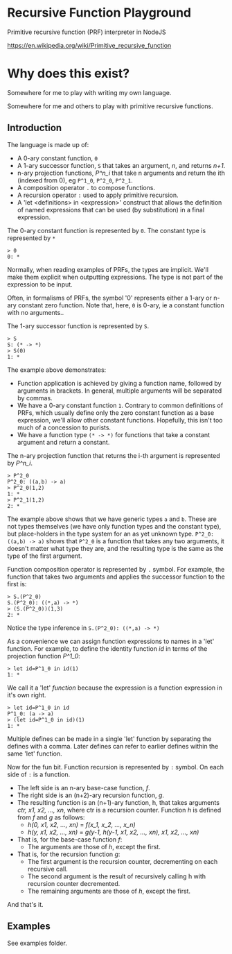 # Recursive Function Playground

Primitive recursive function (PRF) interpreter in NodeJS

https://en.wikipedia.org/wiki/Primitive_recursive_function

# Why does this exist?

Somewhere for me to play with writing my own language.

Somewhere for me and others to play with primitive recursive functions.

## Introduction

The language is made up of:
  - A 0-ary constant function, `0`
  - A 1-ary successor function, `S` that takes an argument, _n_, and returns _n+1_.
  - n-ary projection functions, _P^n_i_ that take n arguments and return the ith (indexed from 0), eg `P^1_0`, `P^2_0`, `P^2_1`.
  - A composition operator `.` to compose functions.
  - A recursion operator `:` used to apply primitive recursion.
  - A 'let \<definitions\> in \<expression\>' construct that allows the definition of named expressions that can be used (by substitution) in a final expression.

The 0-ary constant function is represented by `0`.  The constant type is represented by `*`
```
> 0
0: *
```
Normally, when reading examples of PRFs, the types are implicit.  We'll make them explicit when outputting expressions.  The type is not part of the expression to be input.

Often, in formalisms of PRFs, the symbol '0' represents either a 1-ary or n-ary constant zero function.  Note that, here, `0` is 0-ary, ie a constant function with no arguments..

The 1-ary successor function is represented by `S`.  
```
> S
S: (* -> *)
> S(0)
1: *
```
The example above demonstrates:
  - Function application is achieved by giving a function name, followed by arguments in brackets.  In general, multiple arguments will be separated by commas.
  - We have a 0-ary constant function `1`. Contrary to common definitions of PRFs, which usually define only the zero constant function as a base expression, we'll allow other constant functions.  Hopefully, this isn't too much of a concession to purists.
  - We have a function type `(* -> *)` for functions that take a constant argument and return a constant.

The n-ary projection function that returns the i-th argument is represented by _P^n_i_.
```
> P^2_0
P^2_0: ((a,b) -> a)
> P^2_0(1,2)
1: *
> P^2_1(1,2)
2: *
```
The example above shows that we have generic types `a` and `b`. These are not types themselves (we have only function types and the constant type), but place-holders in the type system for an as yet unknown type.  `P^2_0: ((a,b) -> a)` shows that `P^2_0` is a function that takes any two arguments, it doesn't matter what type they are, and the resulting type is the same as the type of the first argument. 

Function composition operator is represented by `.` symbol. For example, the function that takes two arguments and applies the successor function to the first is:
```
> S.(P^2_0)
S.(P^2_0): ((*,a) -> *)
> (S.(P^2_0))(1,3)
2: *
```
Notice the type inference in `S.(P^2_0): ((*,a) -> *)`

As a convenience we can assign function expressions to names in a 'let' function.  For example, to define the identity function _id_ in terms of the projection function _P^1_0_:
```
> let id=P^1_0 in id(1)
1: *
```
We call it a 'let' _function_ because the expression is a function expression in it's own right.
```
> let id=P^1_0 in id
P^1_0: (a -> a)
> (let id=P^1_0 in id)(1)
1: *
```

Multiple defines can be made in a single 'let' function by separating the defines with a comma.  Later defines can refer to earlier defines within the same 'let' function.

Now for the fun bit.  Function recursion is represented by `:` symbol.  On each side of `:` is a function.  

  - The left side is an n-ary base-case function, _f_.  
  - The right side is an (n+2)-ary recursion function, _g_.
  - The resulting function is an (n+1)-ary function, h, that takes arguments _ctr, x1, x2, ..., xn_, where ctr is a recursion counter.  Function _h_ is defined from _f_ and _g_ as follows:
    - _h(0, x1, x2, ..., xn)_ = _f(x_1, x_2, ..., x_n)_
    - _h(y, x1, x2, ..., xn)_ = _g(y-1, h(y-1, x1, x2, ..., xn), x1, x2, ..., xn)_
  - That is, for the base-case function _f_:
    - The arguments are those of _h_, except the first. 
  - That is, for the recursion function _g_:
    - The first argument is the recursion counter, decrementing on each recursive call.
    - The second argument is the result of recursively calling h with recursion counter decremented.
    - The remaining arguments are those of _h_, except the first.

And that's it.

## Examples

See examples folder.

